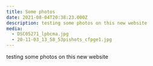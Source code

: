```yaml
---
title: Some photos
date: 2021-08-04T20:38:23.000Z
description: testing some photos on this new website
media:
  - DSC05271_lpbcma.jpg
  - 20-11-03_13_58_53pishots_cfpge1.jpg
---
```

testing some photos on this new website